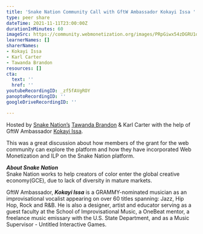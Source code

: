 ```yaml
---
title: 'Snake Nation Community Call with GftW Ambassador Kokayi Issa '
type: peer share
dateTime: 2021-11-11T23:00:00Z
durationInMinutes: 60
imageSrc: https://community.webmonetization.org/images/PRpGiwx54zDGRU1o5pYyDxmi5v5chwNciBwuXBHcINQ/s:1000:420/mb:500000/ar:1/aHR0cHM6Ly9jb21t/dW5pdHkud2VibW9u/ZXRpemF0aW9uLm9y/Zy9yZW1vdGVpbWFn/ZXMvdXBsb2Fkcy9h/cnRpY2xlcy8wdWZp/bTZwdTVlY21wazRz/YmdlZC5qcGc
learnerNames: []
sharerNames:
- Kokayi Issa
- Karl Carter
- Tawanda Brandon
resources: []
cta:
  text: ''
  href: ''
youtubeRecordingID: _zf5fAVgROY
panoptoRecordingID: ''
googleDriveRecordingID: ''

---
```

Hosted by [Snake Nation’s](https://community.webmonetization.org/snakenationorg) [Tawanda Brandon](https://community.webmonetization.org/tawandabrandon) & Karl Carter with the help of GftW Ambassador [Kokayi Issa](https://community.webmonetization.org/kokayi).

This was a great discussion about how members of the grant for the web community can explore the platform and how they have incorporated Web Monetization and ILP on the Snake Nation platform.

**_About Snake Nation_**  
 Snake Nation works to help creators of color enter the global creative economy(GCE), due to lack of diversity in mature markets.

GftW Ambassador, **_Kokayi Issa_** is a GRAMMY-nominated musician as an improvisational vocalist appearing on over 60 titles spanning: Jazz, Hip Hop, Rock and R&B. He is also a designer, artist and educator serving as a guest faculty at the School of Improvisational Music, a OneBeat mentor, a freelance music emissary with the U.S. State Department, and as a Music Supervisor - Untitled Interactive Games.